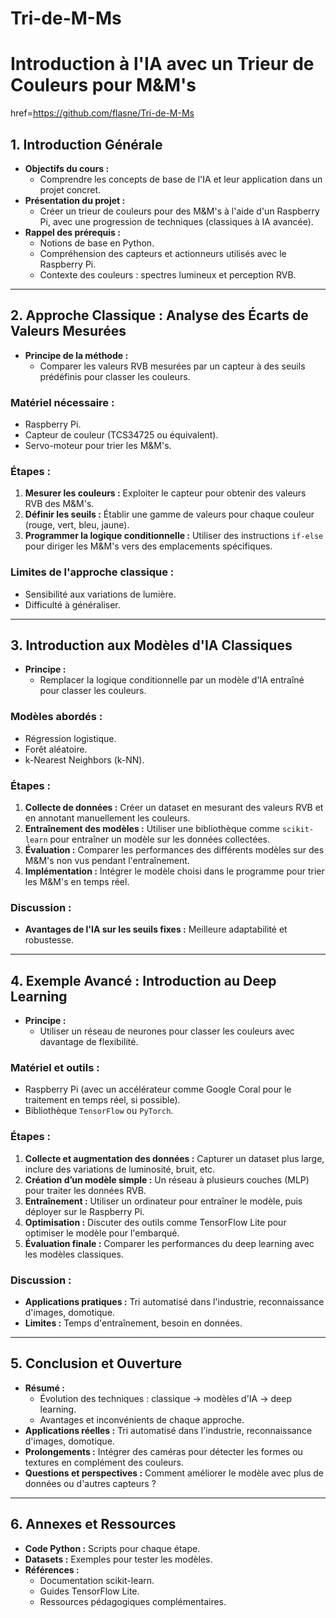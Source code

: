 # Tri-de-M-Ms

# Introduction à l'IA avec un Trieur de Couleurs pour M&M's

<a>href=https://github.com/flasne/Tri-de-M-Ms<a>

## 1. Introduction Générale

- **Objectifs du cours :**
  - Comprendre les concepts de base de l'IA et leur application dans un projet concret.
- **Présentation du projet :**
  - Créer un trieur de couleurs pour des M&M's à l'aide d'un Raspberry Pi, avec une progression de techniques (classiques à IA avancée).
- **Rappel des prérequis :**
  - Notions de base en Python.
  - Compréhension des capteurs et actionneurs utilisés avec le Raspberry Pi.
  - Contexte des couleurs : spectres lumineux et perception RVB.

---

## 2. Approche Classique : Analyse des Écarts de Valeurs Mesurées

- **Principe de la méthode :**
  - Comparer les valeurs RVB mesurées par un capteur à des seuils prédéfinis pour classer les couleurs.

### Matériel nécessaire :
- Raspberry Pi.
- Capteur de couleur (TCS34725 ou équivalent).
- Servo-moteur pour trier les M&M's.

### Étapes :
1. **Mesurer les couleurs :** Exploiter le capteur pour obtenir des valeurs RVB des M&M's.
2. **Définir les seuils :** Établir une gamme de valeurs pour chaque couleur (rouge, vert, bleu, jaune).
3. **Programmer la logique conditionnelle :** Utiliser des instructions `if-else` pour diriger les M&M's vers des emplacements spécifiques.

### Limites de l'approche classique :
- Sensibilité aux variations de lumière.
- Difficulté à généraliser.

---

## 3. Introduction aux Modèles d'IA Classiques

- **Principe :**
  - Remplacer la logique conditionnelle par un modèle d'IA entraîné pour classer les couleurs.
  
### Modèles abordés :
- Régression logistique.
- Forêt aléatoire.
- k-Nearest Neighbors (k-NN).

### Étapes :
1. **Collecte de données :** Créer un dataset en mesurant des valeurs RVB et en annotant manuellement les couleurs.
2. **Entraînement des modèles :** Utiliser une bibliothèque comme `scikit-learn` pour entraîner un modèle sur les données collectées.
3. **Évaluation :** Comparer les performances des différents modèles sur des M&M's non vus pendant l'entraînement.
4. **Implémentation :** Intégrer le modèle choisi dans le programme pour trier les M&M's en temps réel.

### Discussion :
- **Avantages de l'IA sur les seuils fixes :** Meilleure adaptabilité et robustesse.

---

## 4. Exemple Avancé : Introduction au Deep Learning

- **Principe :**
  - Utiliser un réseau de neurones pour classer les couleurs avec davantage de flexibilité.

### Matériel et outils :
- Raspberry Pi (avec un accélérateur comme Google Coral pour le traitement en temps réel, si possible).
- Bibliothèque `TensorFlow` ou `PyTorch`.

### Étapes :
1. **Collecte et augmentation des données :** Capturer un dataset plus large, inclure des variations de luminosité, bruit, etc.
2. **Création d’un modèle simple :** Un réseau à plusieurs couches (MLP) pour traiter les données RVB.
3. **Entraînement :** Utiliser un ordinateur pour entraîner le modèle, puis déployer sur le Raspberry Pi.
4. **Optimisation :** Discuter des outils comme TensorFlow Lite pour optimiser le modèle pour l'embarqué.
5. **Évaluation finale :** Comparer les performances du deep learning avec les modèles classiques.

### Discussion :
- **Applications pratiques :** Tri automatisé dans l'industrie, reconnaissance d'images, domotique.
- **Limites :** Temps d'entraînement, besoin en données.

---

## 5. Conclusion et Ouverture

- **Résumé :**
  - Évolution des techniques : classique → modèles d'IA → deep learning.
  - Avantages et inconvénients de chaque approche.
- **Applications réelles :** Tri automatisé dans l'industrie, reconnaissance d'images, domotique.
- **Prolongements :** Intégrer des caméras pour détecter les formes ou textures en complément des couleurs.
- **Questions et perspectives :** Comment améliorer le modèle avec plus de données ou d'autres capteurs ?

---

## 6. Annexes et Ressources

- **Code Python :** Scripts pour chaque étape.
- **Datasets :** Exemples pour tester les modèles.
- **Références :**
  - Documentation scikit-learn.
  - Guides TensorFlow Lite.
  - Ressources pédagogiques complémentaires.
